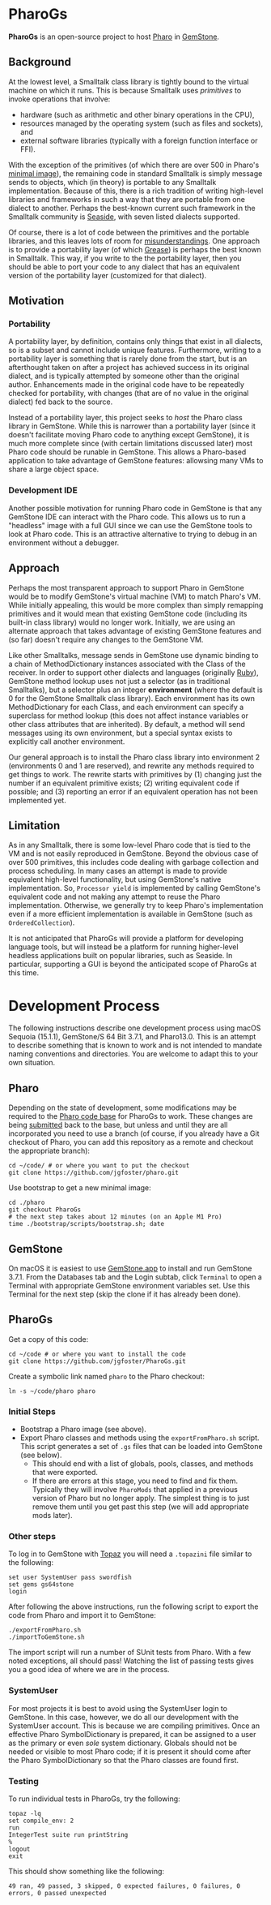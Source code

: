 # PharoGs

**PharoGs** is an open-source project to host [Pharo](http://pharo.org) in [GemStone](https://gemtalksystems.com/products/gs64/).

## Background

At the lowest level, a Smalltalk class library is tightly bound to the virtual machine on which it runs. This is because Smalltalk uses _primitives_ to invoke operations that involve:
- hardware (such as arithmetic and other binary operations in the CPU),
- resources managed by the operating system (such as files and sockets), and
- external software libraries (typically with a foreign function interface or FFI).

With the exception of the primitives (of which there are over 500 in Pharo's [minimal image](https://files.pharo.org/get-files/90/pharo-minimal.zip)), the remaining code in standard Smalltalk is simply message sends to objects, which (in theory) is portable to any Smalltalk implementation. Because of this, there is a rich tradition of writing high-level libraries and frameworks in such a way that they are portable from one dialect to another. Perhaps the best-known current such framework in the Smalltalk community is [Seaside](http://seaside.st/download), with seven listed dialects supported.

Of course, there is a lot of code between the primitives and the portable libraries, and this leaves lots of room for [misunderstandings](https://wiki.c2.com/?DoesNotUnderstand). One approach is to provide a portability layer (of which [Grease](https://github.com/SeasideSt/Grease)) is perhaps the best known in Smalltalk. This way, if you write to the the portability layer, then you should be able to port your code to any dialect that has an equivalent version of the portability layer (customized for that dialect).

## Motivation

### Portability

A portability layer, by definition, contains only things that exist in all dialects, so is a subset and cannot include unique features. Furthermore, writing to a portability layer is something that is rarely done from the start, but is an afterthought taken on after a project has achieved success in its original dialect, and is typically attempted by someone other than the original author. Enhancements made in the original code have to be repeatedly checked for portability, with changes (that are of no value in the original dialect) fed back to the source.

Instead of a portability layer, this project seeks to *host* the Pharo class library in GemStone. While this is narrower than a portability layer (since it doesn't facilitate moving Pharo code to anything except GemStone), it is much more complete since (with certain limitations discussed later) most Pharo code should be runable in GemStone. This allows a Pharo-based application to take advantage of GemStone features: allowsing many VMs to share a large object space.

### Development IDE

Another possible motivation for running Pharo code in GemStone is that any GemStone IDE can interact with the Pharo code. This allows us to run a "headless" image with a full GUI since we can use the GemStone tools to look at Pharo code. This is an attractive alternative to trying to debug in an environment without a debugger.

## Approach

Perhaps the most transparent approach to support Pharo in GemStone would be to modify GemStone's virtual machine (VM) to match Pharo's VM. While initially appealing, this would be more complex than simply remapping primitives and it would mean that existing GemStone code (including its built-in class library) would no longer work. Initially, we are using an alternate approach that takes advantage of existing GemStone features and (so far) doesn't require any changes to the GemStone VM.

Like other Smalltalks, message sends in GemStone use dynamic binding to a chain of MethodDictionary instances associated with the Class of the receiver. In order to support other dialects and languages (originally [Ruby](https://maglev.github.io)), GemStone method lookup uses not just a selector (as in traditional Smalltalks), but a selector plus an integer **environment** (where the default is 0 for the GemStone Smalltalk class library). Each environment has its own MethodDictionary for each Class, and each environment can specify a superclass for method lookup (this does not affect instance variables or other class attributes that are inherited). By default, a method will send messages using its own environment, but a special syntax exists to explicitly call another environment.

Our general approach is to install the Pharo class library into environment 2 (environments 0 and 1 are reserved), and rewrite any methods required to get things to work. The rewrite starts with primitives by (1) changing just the number if an equivalent primitive exists; (2) writing equivalent code if possible; and (3) reporting an error if an equivalent operation has not been implemented yet.

## Limitation

As in any Smalltalk, there is some low-level Pharo code that is tied to the VM and is not easily reproduced in GemStone. Beyond the obvious case of over 500 primitives, this includes code dealing with garbage collection and process scheduling. In many cases an attempt is made to provide equivalent high-level functionality, but using GemStone's native implementation. So, `Processor yield` is implemented by calling GemStone's equivalent code and not making any attempt to reuse the Pharo implementation. Otherwise, we generally try to keep Pharo's implementation even if a more efficient implementation is available in GemStone (such as `OrderedCollection`).

It is not anticipated that PharoGs will provide a platform for developing language tools, but will instead be a platform for running higher-level headless applications built on popular libraries, such as Seaside. In particular, supporting a GUI is beyond the anticipated scope of PharoGs at this time.

# Development Process

The following instructions describe one development process using macOS Sequoia (15.1.1), GemStone/S 64 Bit 3.7.1, and Pharo13.0. This is an attempt to describe something that is known to work and is not intended to mandate naming conventions and directories. You are welcome to adapt this to your own situation.

## Pharo

Depending on the state of development, some modifications may be required to the [Pharo code base](https://github.com/pharo-project/pharo) for PharoGs to work. These changes are being [submitted](https://github.com/pharo-project/pharo/pulls/jgfoster) back to the base, but unless and until they are all incorporated you need to use a branch (of course, if you already have a Git checkout of Pharo, you can add this repository as a remote and checkout the appropriate branch):

```
cd ~/code/ # or where you want to put the checkout
git clone https://github.com/jgfoster/pharo.git
```

Use bootstrap to get a new minimal image:

```
cd ./pharo
git checkout PharoGs
# the next step takes about 12 minutes (on an Apple M1 Pro)
time ./bootstrap/scripts/bootstrap.sh; date
```

## GemStone

On macOS it is easiest to use [GemStone.app](https://github.com/jgfoster/GemStoneApp) to install and run GemStone 3.7.1. From the Databases tab and the Login subtab, click `Terminal` to open a Terminal with appropriate GemStone environment variables set. Use this Terminal for the next step (skip the clone if it has already been done).

## PharoGs

Get a copy of this code:

```
cd ~/code # or where you want to install the code
git clone https://github.com/jgfoster/PharoGs.git
```

Create a symbolic link named `pharo` to the Pharo checkout:

```
ln -s ~/code/pharo pharo
```

### Initial Steps

* Bootstrap a Pharo image (see above).
* Export Pharo classes and methods using the `exportFromPharo.sh` script. This script generates a set of `.gs` files that can be loaded into GemStone (see below).
  * This should end with a list of globals, pools, classes, and methods that were exported.
  * If there are errors at this stage, you need to find and fix them. Typically they will involve `PharoMods` that applied in a previous version of Pharo but no longer apply. The simplest thing is to just remove them until you get past this step (we will add appropriate mods later).


### Other steps

To log in to GemStone with [Topaz](https://downloads.gemtalksystems.com/docs/GemStone64/3.7.x/GS64-Topaz-3.7.pdf) you will need a `.topazini` file similar to the following:

```
set user SystemUser pass swordfish
set gems gs64stone
login
```

After following the above instructions, run the following script to export the code from Pharo and import it to GemStone:

```
./exportFromPharo.sh
./importToGemStone.sh
```

The import script will run a number of SUnit tests from Pharo. With a few noted exceptions, all should pass! Watching the list of passing tests gives you a good idea of where we are in the process.

### SystemUser

For most projects it is best to avoid using the SystemUser login to GemStone. In this case, however, we do all our development with the SystemUser account. This is because we are compiling primitives. Once an effective Pharo SymbolDictionary is prepared, it can be assigned to a user as the primary or even _sole_ system dictionary. Globals should not be needed or visible to most Pharo code; if it is present it should come after the Pharo SymbolDictionary so that the Pharo classes are found first.

### Testing

To run individual tests in PharoGs, try the following:

```
topaz -lq
set compile_env: 2
run
IntegerTest suite run printString
%
logout
exit
```

This should show something like the following:

```
49 ran, 49 passed, 3 skipped, 0 expected failures, 0 failures, 0 errors, 0 passed unexpected
```
